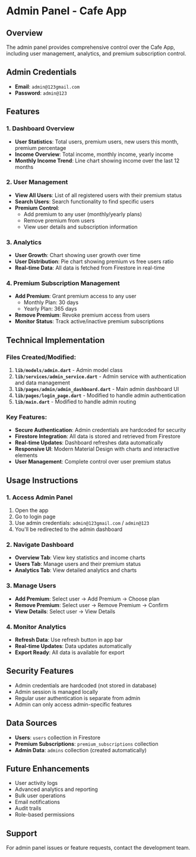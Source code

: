 # Admin Panel - Cafe App

## Overview
The admin panel provides comprehensive control over the Cafe App, including user management, analytics, and premium subscription control.

## Admin Credentials
- **Email**: `admin@123gmail.com`
- **Password**: `admin@123`

## Features

### 1. Dashboard Overview
- **User Statistics**: Total users, premium users, new users this month, premium percentage
- **Income Overview**: Total income, monthly income, yearly income
- **Monthly Income Trend**: Line chart showing income over the last 12 months

### 2. User Management
- **View All Users**: List of all registered users with their premium status
- **Search Users**: Search functionality to find specific users
- **Premium Control**: 
  - Add premium to any user (monthly/yearly plans)
  - Remove premium from users
  - View user details and subscription information

### 3. Analytics
- **User Growth**: Chart showing user growth over time
- **User Distribution**: Pie chart showing premium vs free users ratio
- **Real-time Data**: All data is fetched from Firestore in real-time

### 4. Premium Subscription Management
- **Add Premium**: Grant premium access to any user
  - Monthly Plan: 30 days
  - Yearly Plan: 365 days
- **Remove Premium**: Revoke premium access from users
- **Monitor Status**: Track active/inactive premium subscriptions

## Technical Implementation

### Files Created/Modified:
1. **`lib/models/admin.dart`** - Admin model class
2. **`lib/services/admin_service.dart`** - Admin service with authentication and data management
3. **`lib/pages/admin/admin_dashboard.dart`** - Main admin dashboard UI
4. **`lib/pages/login_page.dart`** - Modified to handle admin authentication
5. **`lib/main.dart`** - Modified to handle admin routing

### Key Features:
- **Secure Authentication**: Admin credentials are hardcoded for security
- **Firestore Integration**: All data is stored and retrieved from Firestore
- **Real-time Updates**: Dashboard refreshes data automatically
- **Responsive UI**: Modern Material Design with charts and interactive elements
- **User Management**: Complete control over user premium status

## Usage Instructions

### 1. Access Admin Panel
1. Open the app
2. Go to login page
3. Use admin credentials: `admin@123gmail.com` / `admin@123`
4. You'll be redirected to the admin dashboard

### 2. Navigate Dashboard
- **Overview Tab**: View key statistics and income charts
- **Users Tab**: Manage users and their premium status
- **Analytics Tab**: View detailed analytics and charts

### 3. Manage Users
- **Add Premium**: Select user → Add Premium → Choose plan
- **Remove Premium**: Select user → Remove Premium → Confirm
- **View Details**: Select user → View Details

### 4. Monitor Analytics
- **Refresh Data**: Use refresh button in app bar
- **Real-time Updates**: Data updates automatically
- **Export Ready**: All data is available for export

## Security Features
- Admin credentials are hardcoded (not stored in database)
- Admin session is managed locally
- Regular user authentication is separate from admin
- Admin can only access admin-specific features

## Data Sources
- **Users**: `users` collection in Firestore
- **Premium Subscriptions**: `premium_subscriptions` collection
- **Admin Data**: `admins` collection (created automatically)

## Future Enhancements
- User activity logs
- Advanced analytics and reporting
- Bulk user operations
- Email notifications
- Audit trails
- Role-based permissions

## Support
For admin panel issues or feature requests, contact the development team.

